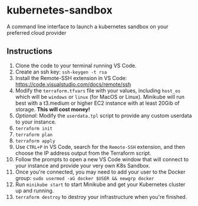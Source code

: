 # kubernetes-sandbox
A command line interface to launch a kubernetes sandbox on your preferred cloud provider

## Instructions  
1. Clone the code to your terminal running VS Code.  
3. Create an ssh key: `ssh-keygen -t rsa`  
4. Install the Remote-SSH extension in VS Code: https://code.visualstudio.com/docs/remote/ssh   
5. Modify the `terraform.tfvars` file with your values, including `host_os` which will be `windows` or `linux` (for MacOS or Linux). Minikube will run best with a t3.medium or higher EC2 instance with at least 20Gib of storage. **This will cost money!**  
6. *Optional*: Modify the `userdata.tpl` script to provide any custom userdata to your instance.   
7. `terraform init`  
8. `terraform plan`  
9. `terraform apply`  
10. Use `CTRL+P` in VS Code, search for the `Remote-SSH` extension, and then choose the IP address output from the Terraform script.  
11. Follow the prompts to open a new VS Code window that will connect to your instance and provide your very own K8s Sandbox.
12. Once you're connected, you may need to add your user to the Docker group: `sudo usermod -aG docker $USER && newgrp docker`
13. Run `minikube start` to start Minikube and get your Kubernetes cluster up and running. 
14. `terraform destroy` to destroy your infrastructure when you're finished.  
